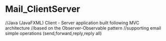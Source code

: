 # Mail_ClientServer

//Java (JavaFXML) Client - Server application built following MVC architecture 
//based on the Observer-Observable pattern 
//supporting email simple operations (send,forward,reply,reply all)
